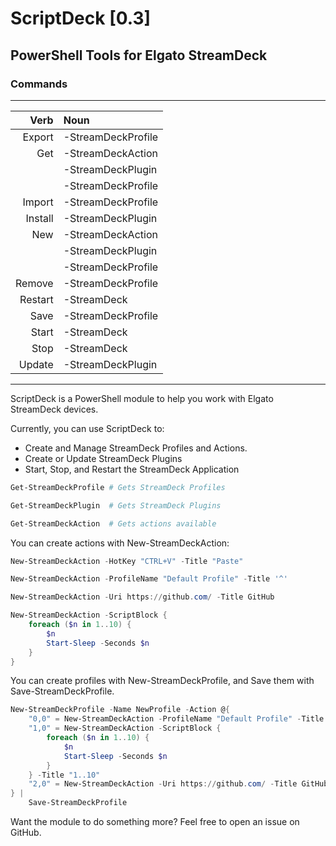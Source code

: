 ﻿ScriptDeck [0.3]
================

PowerShell Tools for Elgato StreamDeck
----------------

### Commands
-------------------------------
|      Verb|Noun              |
|---------:|:-----------------|
|    Export|-StreamDeckProfile|
|       Get|-StreamDeckAction |
|          |-StreamDeckPlugin |
|          |-StreamDeckProfile|
|    Import|-StreamDeckProfile|
|   Install|-StreamDeckPlugin |
|       New|-StreamDeckAction |
|          |-StreamDeckPlugin |
|          |-StreamDeckProfile|
|    Remove|-StreamDeckProfile|
|   Restart|-StreamDeck       |
|      Save|-StreamDeckProfile|
|     Start|-StreamDeck       |
|      Stop|-StreamDeck       |
|    Update|-StreamDeckPlugin |
-------------------------------
ScriptDeck is a PowerShell module to help you work with Elgato StreamDeck devices.

Currently, you can use ScriptDeck to:

* Create and Manage StreamDeck Profiles and Actions.
* Create or Update StreamDeck Plugins
* Start, Stop, and Restart the StreamDeck Application


~~~PowerShell
Get-StreamDeckProfile # Gets StreamDeck Profiles

Get-StreamDeckPlugin  # Gets StreamDeck Plugins

Get-StreamDeckAction  # Gets actions available
~~~


You can create actions with New-StreamDeckAction:

~~~PowerShell
New-StreamDeckAction -HotKey "CTRL+V" -Title "Paste" 

New-StreamDeckAction -ProfileName "Default Profile" -Title '^'

New-StreamDeckAction -Uri https://github.com/ -Title GitHub

New-StreamDeckAction -ScriptBlock {
    foreach ($n in 1..10) {
        $n
        Start-Sleep -Seconds $n
    }
}
~~~ 


You can create profiles with New-StreamDeckProfile, and Save them with Save-StreamDeckProfile.

~~~PowerShell
New-StreamDeckProfile -Name NewProfile -Action @{
    "0,0" = New-StreamDeckAction -ProfileName "Default Profile" -Title '^'
    "1,0" = New-StreamDeckAction -ScriptBlock {
        foreach ($n in 1..10) {
            $n
            Start-Sleep -Seconds $n
        }
    } -Title "1..10"
    "2,0" = New-StreamDeckAction -Uri https://github.com/ -Title GitHub -Image https://github.githubassets.com/images/icons/emoji/octocat.png?v8
} |
    Save-StreamDeckProfile
~~~

Want the module to do something more?  Feel free to open an issue on GitHub.